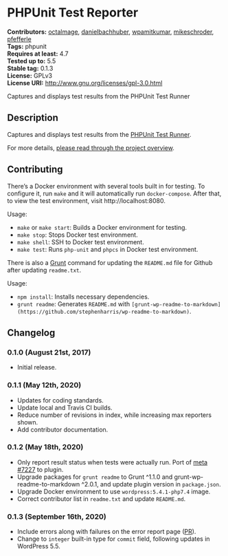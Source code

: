 # PHPUnit Test Reporter #
**Contributors:** [octalmage](https://profiles.wordpress.org/octalmage), [danielbachhuber](https://profiles.wordpress.org/danielbachhuber), [wpamitkumar](https://profiles.wordpress.org/wpamitkumar), [mikeschroder](https://profiles.wordpress.org/mikeschroder), [pfefferle](https://profiles.wordpress.org/pfefferle)  
**Tags:** phpunit  
**Requires at least:** 4.7  
**Tested up to:** 5.5  
**Stable tag:** 0.1.3  
**License:** GPLv3  
**License URI:** http://www.gnu.org/licenses/gpl-3.0.html  

Captures and displays test results from the PHPUnit Test Runner

## Description ##

Captures and displays test results from the [PHPUnit Test Runner](https://github.com/WordPress/phpunit-test-runner).

For more details, [please read through the project overview](https://make.wordpress.org/hosting/test-results-getting-started/).

## Contributing ##

There’s a Docker environment with several tools built in for testing.
To configure it, run `make` and it will automatically run `docker-compose`.
After that, to view the test environment, visit http://localhost:8080.

Usage:
- `make` or `make start`:  Builds a Docker environment for testing.
- `make stop`: Stops Docker test environment.
- `make shell`: SSH to Docker test environment.
- `make test`: Runs `php-unit` and `phpcs` in Docker test environment.

There is also a [Grunt](https://gruntjs.com/) command for updating the `README.md` file for Github
after updating `readme.txt`.

Usage:
- `npm install`: Installs necessary dependencies.
- `grunt readme`: Generates `README.md` with
  `[grunt-wp-readme-to-markdown](https://github.com/stephenharris/wp-readme-to-markdown)`.

## Changelog ##

### 0.1.0 (August 21st, 2017) ###
* Initial release.

### 0.1.1 (May 12th, 2020) ###
* Updates for coding standards.
* Update local and Travis CI builds.
* Reduce number of revisions in index, while increasing max reporters shown.
* Add contributor documentation.

### 0.1.2 (May 18th, 2020) ###
* Only report result status when tests were actually run. Port of
  [meta #7227](https://meta.trac.wordpress.org/changeset/7227) to plugin.
* Upgrade packages for `grunt readme` to Grunt ^1.1.0 and
  grunt-wp-readme-to-markdown ^2.0.1, and update plugin version in `package.json`.
* Upgrade Docker environment to use `wordpress:5.4.1-php7.4` image.
* Correct contributor list in `readme.txt` and update `README.md`.

### 0.1.3 (September 16th, 2020) ###
* Include errors along with failures on the error report page ([PR](https://github.com/WordPress/phpunit-test-reporter/pull/84)).
* Change to `integer` built-in type for `commit` field, following updates in WordPress 5.5.
